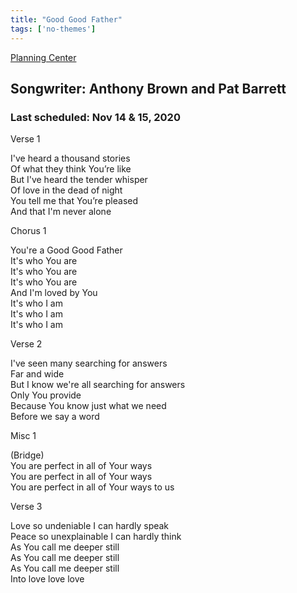 ```yaml
---
title: "Good Good Father"
tags: ['no-themes']
---
```


[Planning Center](https://services.planningcenteronline.com/songs/11622728)

## Songwriter: Anthony Brown and Pat Barrett
### Last scheduled: Nov 14 & 15, 2020          

Verse 1  
  
I've heard a thousand stories  
Of what they think You’re like  
But I've heard the tender whisper  
Of love in the dead of night  
You tell me that You’re pleased  
And that I'm never alone  
  
Chorus 1  
  
You're a Good Good Father  
It's who You are  
It's who You are  
It's who You are  
And I'm loved by You  
It's who I am  
It's who I am  
It's who I am  
  
Verse 2  
  
I've seen many searching for answers  
Far and wide  
But I know we're all searching for answers  
Only You provide  
Because You know just what we need  
Before we say a word  
  
Misc 1  
  
(Bridge)  
You are perfect in all of Your ways  
You are perfect in all of Your ways  
You are perfect in all of Your ways to us  
  
Verse 3  
  
Love so undeniable I can hardly speak  
Peace so unexplainable I can hardly think  
As You call me deeper still  
As You call me deeper still  
As You call me deeper still  
Into love love love
